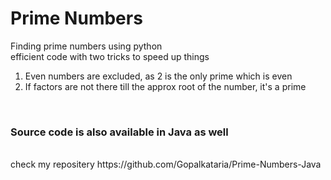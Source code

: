 # Prime Numbers 
Finding prime numbers using python <br>
efficient code with two tricks to speed up things<br>
<ol>
<li> Even numbers are excluded, as 2 is the only prime which is even
<li> If factors are not there till the approx root of the number, it's a prime
</ol><br>
<h3>Source code is also available in Java as well</h3><br>
check my repositery https://github.com/Gopalkataria/Prime-Numbers-Java
